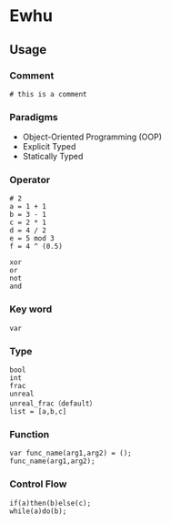# Ewhu
## Usage
### Comment
```
# this is a comment
``` 

### Paradigms

* Object-Oriented Programming (OOP) 
* Explicit Typed
* Statically Typed


### Operator
```
# 2
a = 1 + 1
b = 3 - 1
c = 2 * 1
d = 4 / 2
e = 5 mod 3 
f = 4 ^ (0.5)

xor
or
not
and
```

### Key word
```
var
```

### Type
```
bool
int
frac
unreal
unreal_frac（default）
list = [a,b,c]
```

### Function
```
var func_name(arg1,arg2) = ();
func_name(arg1,arg2);
```

### Control Flow
```
if(a)then(b)else(c);
while(a)do(b);
```
